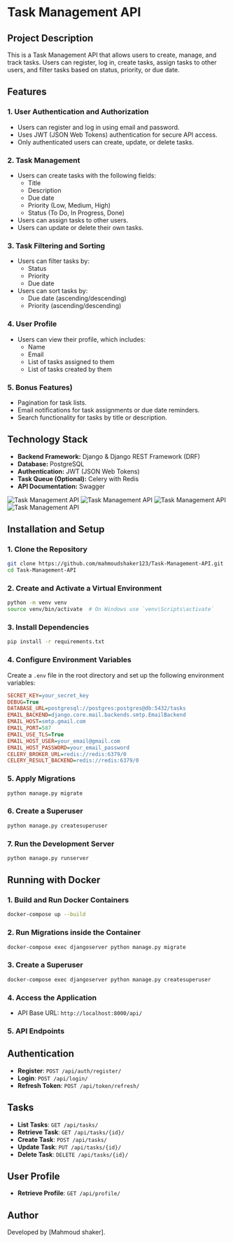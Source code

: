 # Task Management API

## Project Description
This is a Task Management API that allows users to create, manage, and track tasks. Users can register, log in, create tasks, assign tasks to other users, and filter tasks based on status, priority, or due date.

## Features

### 1. User Authentication and Authorization
- Users can register and log in using email and password.
- Uses JWT (JSON Web Tokens) authentication for secure API access.
- Only authenticated users can create, update, or delete tasks.

### 2. Task Management
- Users can create tasks with the following fields:
  - Title
  - Description
  - Due date
  - Priority (Low, Medium, High)
  - Status (To Do, In Progress, Done)
- Users can assign tasks to other users.
- Users can update or delete their own tasks.

### 3. Task Filtering and Sorting
- Users can filter tasks by:
  - Status
  - Priority
  - Due date
- Users can sort tasks by:
  - Due date (ascending/descending)
  - Priority (ascending/descending)

### 4. User Profile
- Users can view their profile, which includes:
  - Name
  - Email
  - List of tasks assigned to them
  - List of tasks created by them

### 5. Bonus Features)
- Pagination for task lists.
- Email notifications for task assignments or due date reminders.
- Search functionality for tasks by title or description.

## Technology Stack
- **Backend Framework:** Django & Django REST Framework (DRF)
- **Database:** PostgreSQL
- **Authentication:** JWT (JSON Web Tokens)
- **Task Queue (Optional):** Celery with Redis
- **API Documentation:**  Swagger

![Task Management API](https://drive.google.com/uc?export=view&id=1_4CQuk7mYPMwX0Z7xa8py41Z7y6anoiW)
![Task Management API](https://drive.google.com/uc?export=view&id=1cVM-MhLFwOimp_HRUtKIqETgkKM6Pr9a)
![Task Management API](https://drive.google.com/uc?export=view&id=1d-qpFDLQawz976f1eMDPIHA0Ju203AN0)
![Task Management API](https://drive.google.com/uc?export=view&id=1dYw0zj3J8xICFhHQX-bsdFFd4HzQB5On)


## Installation and Setup

### 1. Clone the Repository
```bash
git clone https://github.com/mahmoudshaker123/Task-Management-API.git
cd Task-Management-API
```

### 2. Create and Activate a Virtual Environment
```bash
python -m venv venv
source venv/bin/activate  # On Windows use `venv\Scripts\activate`
```

### 3. Install Dependencies
```bash
pip install -r requirements.txt
```

### 4. Configure Environment Variables
Create a `.env` file in the root directory and set up the following environment variables:
```ini
SECRET_KEY=your_secret_key
DEBUG=True
DATABASE_URL=postgresql://postgres:postgres@db:5432/tasks
EMAIL_BACKEND=django.core.mail.backends.smtp.EmailBackend
EMAIL_HOST=smtp.gmail.com
EMAIL_PORT=587
EMAIL_USE_TLS=True
EMAIL_HOST_USER=your_email@gmail.com
EMAIL_HOST_PASSWORD=your_email_password
CELERY_BROKER_URL=redis://redis:6379/0
CELERY_RESULT_BACKEND=redis://redis:6379/0
```

### 5. Apply Migrations
```bash
python manage.py migrate
```

### 6. Create a Superuser
```bash
python manage.py createsuperuser
```

### 7. Run the Development Server
```bash
python manage.py runserver
```

## Running with Docker

### 1. Build and Run Docker Containers
```bash
docker-compose up --build
```

### 2. Run Migrations inside the Container
```bash
docker-compose exec djangoserver python manage.py migrate
```

### 3. Create a Superuser
```bash
docker-compose exec djangoserver python manage.py createsuperuser
```

### 4. Access the Application
- API Base URL: `http://localhost:8000/api/`

### 5. API Endpoints

## Authentication

- **Register**: `POST /api/auth/register/`
- **Login**: `POST /api/login/`
- **Refresh Token**: `POST /api/token/refresh/`

## Tasks

- **List Tasks**: `GET /api/tasks/`
- **Retrieve Task**: `GET /api/tasks/{id}/`
- **Create Task**: `POST /api/tasks/`
- **Update Task**: `PUT /api/tasks/{id}/`
- **Delete Task**: `DELETE /api/tasks/{id}/`

## User Profile

- **Retrieve Profile**: `GET /api/profile/`



## Author
Developed by [Mahmoud shaker].

